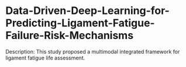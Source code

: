 # Data-Driven-Deep-Learning-for-Predicting-Ligament-Fatigue-Failure-Risk-Mechanisms
Description: This study proposed a multimodal integrated framework for ligament fatigue life assessment.
